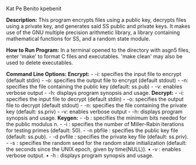 Kat Pe Benito kpebenit

**Description:** This program encrypts files using a public key,
decrypts files using a private key, and generates said SS public and
private keys. It makes use of the GNU multiple precision arithmetic
library, a library containing mathematical functions for SS, and a
random state module.

**How to Run Program:** In a terminal opened to the directory with asgn5
files, enter 'make' to format C files and executables. 'make clean' may
also be used to delete executables.

**Command Line Options:** **Encrypt:** - -i: specifies the input file to
encrypt (default stdin) - -o: specifies the output file to encrypt
(default stdout) - -n: specifies the file containing the public key
(default: ss.pub) - -v: enables verbose output - -h: displays program
synopsis and usage. **Decrypt:** - -i: specifies the input file to
decrypt (default stdin) - -o: specifies the output file to decrypt
(default stdout) - -n: specifies the file containing the private key
(default: ss.priv) - -v: enables verbose output - -h: displays program
synopsis and usage. **Keygen:** - -b : specifies the minimum bits needed
for the public modulus n. - -i : specifies the number of Miller-Rabin
iterations for testing primes (default: 50). - -n pbfile : specifies the
public key file (default: ss.pub). - -d pvfile : specifies the private
key file (default: ss.priv). - -s : specifies the random seed for the
random state initialization (default: the seconds since the UNIX epoch,
given by time(NULL)). • -v : enables verbose output. • -h : displays
program synopsis and usage.
